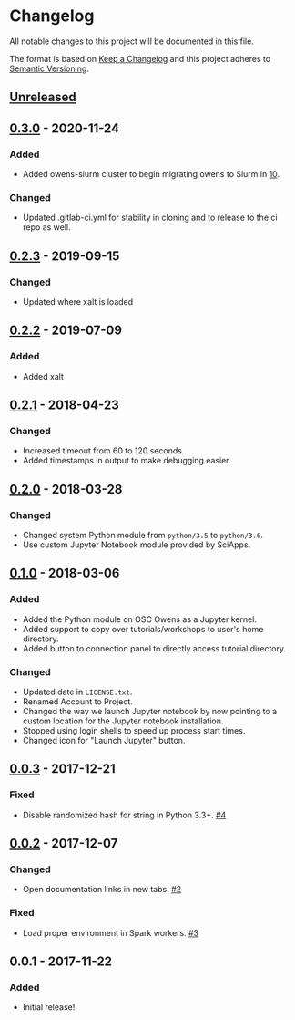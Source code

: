 # Changelog
All notable changes to this project will be documented in this file.

The format is based on [Keep a Changelog](http://keepachangelog.com/en/1.0.0/)
and this project adheres to [Semantic Versioning](http://semver.org/spec/v2.0.0.html).

## [Unreleased]
## [0.3.0] - 2020-11-24
### Added
- Added owens-slurm cluster to begin migrating owens to Slurm in
  [10](https://github.com/OSC/bc_osc_jupyter_spark/pull/10).

### Changed
- Updated .gitlab-ci.yml for stability in cloning and to release to the
  ci repo as well.

## [0.2.3] - 2019-09-15
### Changed
- Updated where xalt is loaded

## [0.2.2] - 2019-07-09
### Added
- Added xalt

## [0.2.1] - 2018-04-23
### Changed
- Increased timeout from 60 to 120 seconds.
- Added timestamps in output to make debugging easier.

## [0.2.0] - 2018-03-28
### Changed
- Changed system Python module from `python/3.5` to `python/3.6`.
- Use custom Jupyter Notebook module provided by SciApps.

## [0.1.0] - 2018-03-06
### Added
- Added the Python module on OSC Owens as a Jupyter kernel.
- Added support to copy over tutorials/workshops to user's home directory.
- Added button to connection panel to directly access tutorial directory.

### Changed
- Updated date in `LICENSE.txt`.
- Renamed Account to Project.
- Changed the way we launch Jupyter notebook by now pointing to a custom
  location for the Jupyter notebook installation.
- Stopped using login shells to speed up process start times.
- Changed icon for "Launch Jupyter" button.

## [0.0.3] - 2017-12-21
### Fixed
- Disable randomized hash for string in Python 3.3+.
  [#4](https://github.com/OSC/bc_osc_jupyter_spark/issues/4)

## [0.0.2] - 2017-12-07
### Changed
- Open documentation links in new tabs.
  [#2](https://github.com/OSC/bc_osc_jupyter_spark/issues/2)

### Fixed
- Load proper environment in Spark workers.
  [#3](https://github.com/OSC/bc_osc_jupyter_spark/issues/3)

## 0.0.1 - 2017-11-22
### Added
- Initial release!

[Unreleased]: https://github.com/OSC/bc_osc_jupyter_spark/compare/v0.3.0...HEAD
[0.3.0]: https://github.com/OSC/bc_osc_jupyter_spark/compare/v0.2.3...v0.3.0
[0.2.3]: https://github.com/OSC/bc_osc_jupyter_spark/compare/v0.2.2...v0.2.3
[0.2.2]: https://github.com/OSC/bc_osc_jupyter_spark/compare/v0.2.1...v0.2.2
[0.2.1]: https://github.com/OSC/bc_osc_jupyter_spark/compare/v0.2.0...v0.2.1
[0.2.0]: https://github.com/OSC/bc_osc_jupyter_spark/compare/v0.1.0...v0.2.0
[0.1.0]: https://github.com/OSC/bc_osc_jupyter_spark/compare/v0.0.3...v0.1.0
[0.0.3]: https://github.com/OSC/bc_osc_jupyter_spark/compare/v0.0.2...v0.0.3
[0.0.2]: https://github.com/OSC/bc_osc_jupyter_spark/compare/v0.0.1...v0.0.2
